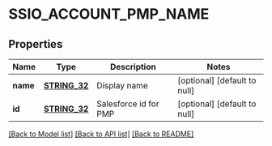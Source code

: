 # SSIO_ACCOUNT_PMP_NAME

## Properties
Name | Type | Description | Notes
------------ | ------------- | ------------- | -------------
**name** | [**STRING_32**](STRING_32.md) | Display name | [optional] [default to null]
**id** | [**STRING_32**](STRING_32.md) | Salesforce id for PMP | [optional] [default to null]

[[Back to Model list]](../README.md#documentation-for-models) [[Back to API list]](../README.md#documentation-for-api-endpoints) [[Back to README]](../README.md)


